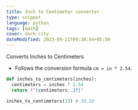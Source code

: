 ```yaml
---
title: Inch to Centimeter converter
type: snippet
language: python
tags: [math]
cover: dark-city
dateModified: 2023-09-21T09:38:54+05:30
---
```


Converts Inches to Centimeters

- Follows the conversion formula `cm = in * 2.54`.

```py
def inches_to_centimeters(inches):
  centimeters = inches * 2.54
  return f"{centimeters:.2f}"
```

```py
inches_to_centimeters(15) # 38.10
```